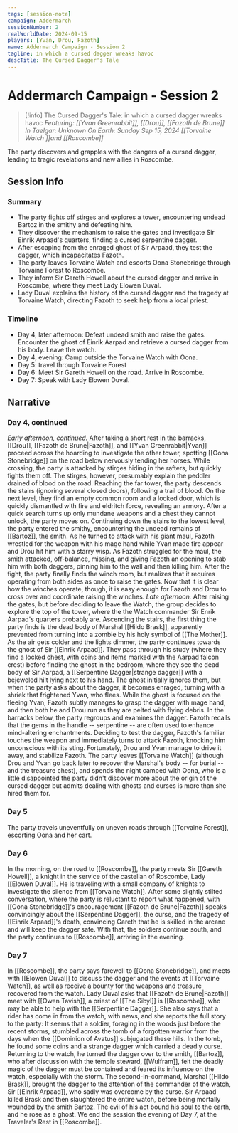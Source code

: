 ```yaml
---
tags: [session-note]
campaign: Addermarch
sessionNumber: 2
realWorldDate: 2024-09-15
players: [Yvan, Drou, Fazoth]
name: Addermarch Campaign - Session 2
tagline: in which a cursed dagger wreaks havoc
descTitle: The Cursed Dagger's Tale
---
```

# Addermarch Campaign - Session 2

>[!info] The Cursed Dagger's Tale: in which a cursed dagger wreaks havoc
> *Featuring: [[Yvan Greenrabbit]], [[Drou]], [[Fazoth de Brune]]*
> *In Taelgar: Unknown*
> *On Earth: Sunday Sep 15, 2024*
> *[[Torvaine Watch ]]and [[Roscombe]]*

The party discovers and grapples with the dangers of a cursed dagger, leading to tragic revelations and new allies in Roscombe.
## Session Info
### Summary
- The party fights off stirges and explores a tower, encountering undead Bartoz in the smithy and defeating him.
- They discover the mechanism to raise the gates and investigate Sir Einrik Arpaad's quarters, finding a cursed serpentine dagger.
- After escaping from the enraged ghost of Sir Arpaad, they test the dagger, which incapacitates Fazoth.
- The party leaves Torvaine Watch and escorts Oona Stonebridge through Torvaine Forest to Roscombe.
- They inform Sir Gareth Howell about the cursed dagger and arrive in Roscombe, where they meet Lady Elowen Duval.
- Lady Duval explains the history of the cursed dagger and the tragedy at Torvaine Watch, directing Fazoth to seek help from a local priest.

### Timeline
- Day 4, later afternoon: Defeat undead smith and raise the gates. Encounter the ghost of Einrik Aarpad and retrieve a cursed dagger from his body. Leave the watch.
- Day 4, evening: Camp outside the Torvaine Watch with Oona.
- Day 5: travel through Torvaine Forest
- Day 6: Meet Sir Gareth Howell on the road. Arrive in Roscombe.
- Day 7: Speak with Lady Elowen Duval. 

## Narrative
### Day 4, continued
*Early afternoon, continued.* After taking a short rest in the barracks, [[Drou]], [[Fazoth de Brune|Fazoth]], and [[Yvan Greenrabbit|Yvan]] proceed across the hoarding to investigate the other tower, spotting [[Oona Stonebridge]] on the road below nervously tending her horses. While crossing, the party is attacked by stirges hiding in the rafters, but quickly fights them off. The stirges, however, presumably explain the peddler drained of blood on the road. Reaching the far tower, the party descends the stairs (ignoring several closed doors), following a trail of blood. On the next level, they find an empty common room and a locked door, which is quickly dismantled with fire and eldritch force, revealing an armory. After a quick search turns up only mundane weapons and a chest they cannot unlock, the party moves on. 
Continuing down the stairs to the lowest level, the party entered the smithy, encountering the undead remains of [[Bartoz]], the smith. As he turned to attack with his giant maul, Fazoth wrestled for the weapon with his mage hand while Yvan made fire appear and Drou hit him with a starry wisp. As Fazoth struggled for the maul, the smith attacked, off-balance, missing, and giving Fazoth an opening to stab him with both daggers, pinning him to the wall and then killing him. 
After the fight, the party finally finds the winch room, but realizes that it requires operating from both sides as once to raise the gates. Now that it is clear how the winches operate, though, it is easy enough for Fazoth and Drou to cross over and coordinate raising the winches. 
*Late afternoon.* After raising the gates, but before deciding to leave the Watch, the group decides to explore the top of the tower, where the the Watch commander Sir Enrik Aarpad's quarters probably are. Ascending the stairs, the first thing the party finds is the dead body of Marshal [[Hildo Brask]], apparently prevented from turning into a zombie by his holy symbol of [[The Mother]]. As the air gets colder and the lights dimmer, the party continues towards the ghost of Sir [[Einrik Arpaad]]. They pass through his study (where they find a locked chest, with coins and items marked with the Aarpad falcon crest) before finding the ghost in the bedroom, where they see the dead body of Sir Aarpad, a [[Serpentine Dagger|strange dagger]] with a bejeweled hilt lying next to his hand. 
The ghost initially ignores them, but when the party asks about the dagger, it becomes enraged, turning with a shriek that frightened Yvan, who flees. While the ghost is focused on the fleeing Yvan, Fazoth subtly manages to grasp the dagger with mage hand, and then both he and Drou run as they are pelted with flying debris. 
In the barracks below, the party regroups and examines the dagger. Fazoth recalls that the gems in the handle -- serpentine -- are often used to enhance mind-altering enchantments. Deciding to test the dagger, Fazoth's familiar touches the weapon and immediately turns to attack Fazoth, knocking him unconscious with its sting. Fortunately, Drou and Yvan manage to drive it away, and stabilize Fazoth. 
The party leaves [[Torvaine Watch]] (although Drou and Yvan go back later to recover the Marshal's body -- for burial -- and the treasure chest), and spends the night camped with Oona, who is a little disappointed the party didn't discover more about the origin of the cursed dagger but admits dealing with ghosts and curses is more than she hired them for. 


### Day 5
The party travels uneventfully on uneven roads through [[Torvaine Forest]], escorting Oona and her cart. 


### Day 6
In the morning, on the road to [[Roscombe]], the party meets Sir [[Gareth Howell]], a knight in the service of the castellan of Roscombe, Lady [[Elowen Duval]]. He is traveling with a small company of knights to investigate the silence from [[Torvaine Watch]]. After some slightly stilted conversation, where the party is reluctant to report what happened, with [[Oona Stonebridge]]'s encouragement [[Fazoth de Brune|Fazoth]] speaks convincingly about the [[Serpentine Dagger]], the curse, and the tragedy of [[Einrik Arpaad]]'s death, convincing Gareth that he is skilled in the arcane and will keep the dagger safe. 
With that, the soldiers continue south, and the party continues to [[Roscombe]], arriving in the evening. 


### Day 7
In [[Roscombe]], the party says farewell to [[Oona Stonebridge]], and meets with [[Elowen Duval]] to discuss the dagger and the events at [[Torvaine Watch]], as well as receive a bounty for the weapons and treasure recovered from the watch. 
Lady Duval asks that [[Fazoth de Brune|Fazoth]] meet with [[Owen Tavish]], a priest of [[The Sibyl]] is [[Roscombe]], who may be able to help with the [[Serpentine Dagger]]. She also says that a rider has come in from the watch, with news, and she reports the full story to the party: 
It seems that a soldier, foraging in the woods just before the recent storms, stumbled across the tomb of a forgotten warrior from the days when the [[Dominion of Avatus]] subjugated these hills. In the tomb, he found some coins and a strange dagger which carried a deadly curse. Returning to the watch, he turned the dagger over to the smith, [[Bartoz]], who after discussion with the temple steward, [[Wulfram]], felt the deadly magic of the dagger must be contained and feared its influence on the watch, especially with the storm. The second-in-command, Marshal [[Hildo Brask]], brought the dagger to the attention of the commander of the watch, Sir [[Einrik Arpaad]], who sadly was overcome by the curse. Sir Arpaad killed Brask and then slaughtered the entire watch, before being mortally wounded by the smith Bartoz. The evil of his act bound his soul to the earth, and he rose as a ghost. 
We end the session the evening of Day 7, at the Traveler's Rest in [[Roscombe]]. 

